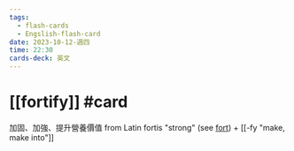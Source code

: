 ```yaml
---
tags:
  - flash-cards
  - Engslish-flash-card
date: 2023-10-12-週四
time: 22:30
cards-deck: 英文
---
```


# [[fortify]] #card 
加固、加強、提升營養價值
from Latin fortis "strong" (see [fort](https://www.etymonline.com/word/fort "Etymology, meaning and definition of fort")) + [[-fy "make, make into"]]